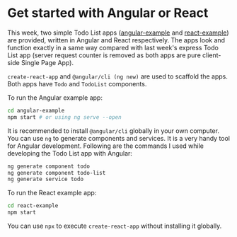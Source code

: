 # Get started with Angular or React

This week, two simple Todo List apps ([angular-example](./angular-example) and [react-example](./react-example)) are provided, written in Angular and React respectively. The apps look and function exactly in a same way compared with last week's express Todo List app (server request counter is removed as both apps are pure client-side Single Page App).

`create-react-app` and `@angular/cli (ng new)` are used to scaffold the apps. Both apps have `Todo` and `TodoList` components. 

To run the Angular example app:
```bash
cd angular-example
npm start # or using ng serve --open
```
It is recommended to install `@angular/cli` globally in your own computer. You can use `ng` to generate components and services. It is a very handy tool for Angular development. Following are the commands I used while developing the Todo List app with Angular:
```bash
ng generate component todo
ng generate component todo-list
ng generate service todo
``` 

To run the React example app:
```bash
cd react-example
npm start
```
You can use `npx` to execute `create-react-app` without installing it globally. 